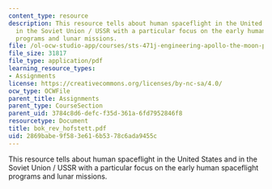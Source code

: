 ```yaml
---
content_type: resource
description: This resource tells about human spaceflight in the United States and
  in the Soviet Union / USSR with a particular focus on the early human spaceflight
  programs and lunar missions.
file: /ol-ocw-studio-app/courses/sts-471j-engineering-apollo-the-moon-project-as-a-complex-system-spring-2007/2869babe9f583e616b5378c6ada9455c_bok_rev_hofstett.pdf
file_size: 31817
file_type: application/pdf
learning_resource_types:
- Assignments
license: https://creativecommons.org/licenses/by-nc-sa/4.0/
ocw_type: OCWFile
parent_title: Assignments
parent_type: CourseSection
parent_uid: 3784c8d6-defc-f35d-361a-6fd7952846f8
resourcetype: Document
title: bok_rev_hofstett.pdf
uid: 2869babe-9f58-3e61-6b53-78c6ada9455c
---
```

This resource tells about human spaceflight in the United States and in the Soviet Union / USSR with a particular focus on the early human spaceflight programs and lunar missions.